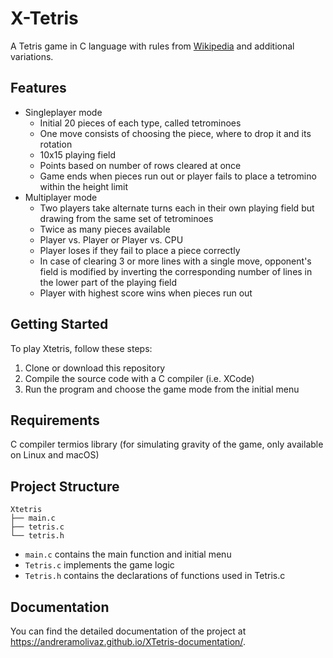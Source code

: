 # X-Tetris

A Tetris game in C language with rules from [Wikipedia](https://it.wikipedia.org/wiki/Tetris) and additional variations.

## Features

- Singleplayer mode
  - Initial 20 pieces of each type, called tetrominoes
  - One move consists of choosing the piece, where to drop it and its rotation
  - 10x15 playing field
  - Points based on number of rows cleared at once
  - Game ends when pieces run out or player fails to place a tetromino within the height limit
- Multiplayer mode
  - Two players take alternate turns each in their own playing field but drawing from the same set of tetrominoes
  - Twice as many pieces available 
  - Player vs. Player or Player vs. CPU
  - Player loses if they fail to place a piece correctly
  - In case of clearing 3 or more lines with a single move, opponent's field is modified by inverting the corresponding number of lines in the lower part     of the playing field
  - Player with highest score wins when pieces run out

## Getting Started

To play Xtetris, follow these steps:

1. Clone or download this repository
2. Compile the source code with a C compiler (i.e. XCode)
3. Run the program and choose the game mode from the initial menu

## Requirements

C compiler
termios library (for simulating gravity of the game, only available on Linux and macOS)

## Project Structure

    Xtetris               
    ├── main.c                   
    ├── tetris.c                  
    └── tetris.h

- `main.c` contains the main function and initial menu
- `Tetris.c` implements the game logic
- `Tetris.h` contains the declarations of functions used in Tetris.c

## Documentation

You can find the detailed documentation of the project at https://andreramolivaz.github.io/XTetris-documentation/.


